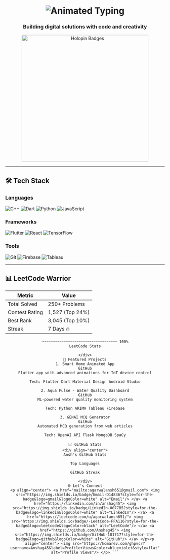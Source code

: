 <h1 align="center">
  <img src="https://readme-typing-svg.demolab.com?font=Fira+Code&weight=600&size=28&duration=3000&pause=500&color=20C20E&center=true&vCenter=true&width=500&lines=Hi+%F0%9F%91%8B%2C+I'm+Ansh+Agarwal;Flutter+Developer;ML+Enthusiast;DSA+Solver" alt="Animated Typing" />
</h1>

<h3 align="center">Building digital solutions with code and creativity</h3>

<p align="center">
  <a href="https://holopin.io/@anshag45">
    <img src="https://holopin.me/anshag45" alt="Holopin Badges" width="400"/>
  </a>
</p>

---

## 🛠️ Tech Stack

### Languages
![C++](https://img.shields.io/badge/-C++-00599C?logo=c%2B%2B&logoColor=white)
![Dart](https://img.shields.io/badge/-Dart-0175C2?logo=dart&logoColor=white)
![Python](https://img.shields.io/badge/-Python-3776AB?logo=python&logoColor=white)
![JavaScript](https://img.shields.io/badge/-JavaScript-F7DF1E?logo=javascript&logoColor=black)

### Frameworks
![Flutter](https://img.shields.io/badge/-Flutter-02569B?logo=flutter&logoColor=white)
![React](https://img.shields.io/badge/-React-61DAFB?logo=react&logoColor=black)
![TensorFlow](https://img.shields.io/badge/-TensorFlow-FF6F00?logo=tensorflow&logoColor=white)

### Tools
![Git](https://img.shields.io/badge/-Git-F05032?logo=git&logoColor=white)
![Firebase](https://img.shields.io/badge/-Firebase-FFCA28?logo=firebase&logoColor=black)
![Tableau](https://img.shields.io/badge/-Tableau-E97627?logo=tableau&logoColor=white)

---

## 📊 LeetCode Warrior

<div align="center">

| **Metric**       | **Value**                |
|------------------|--------------------------|
| Total Solved     | 250+ Problems           |
| Contest Rating   | 1,527 (Top 24%)         |
| Best Rank        | 3,045 (Top 10%)         |
| Streak           | 7 Days 🔥               |

```text
〰️〰️〰️〰️〰️〰️〰️〰️〰️〰️〰️〰️〰️〰️〰️〰️〰️〰️〰️〰️ 100%
LeetCode Stats

</div>
🚀 Featured Projects
1. Smart Home Animated App
GitHub
Flutter app with advanced animations for IoT device control

Tech: Flutter Dart Material Design Android Studio

2. Aqua Pulse - Water Quality Dashboard
GitHub
ML-powered water quality monitoring system

Tech: Python ARIMA Tableau Firebase

3. GENAI MCQ Generator
GitHub
Automated MCQ generation from web articles

Tech: OpenAI API Flask MongoDB SpaCy

📈 GitHub Stats
<div align="center">
Ansh's GitHub Stats

Top Languages

GitHub Streak

</div>
🌐 Let's Connect
<p align="center"> <a href="mailto:agarwalansh651@gmail.com"> <img src="https://img.shields.io/badge/Gmail-D14836?style=for-the-badge&logo=gmail&logoColor=white" alt="Email"/> </a> <a href="https://linkedin.com/in/anshag45"> <img src="https://img.shields.io/badge/LinkedIn-0077B5?style=for-the-badge&logo=linkedin&logoColor=white" alt="LinkedIn"/> </a> <a href="https://leetcode.com/u/agarwalansh651/"> <img src="https://img.shields.io/badge/-LeetCode-FFA116?style=for-the-badge&logo=leetcode&logoColor=black" alt="LeetCode"/> </a> <a href="https://github.com/Anshag45"> <img src="https://img.shields.io/badge/GitHub-181717?style=for-the-badge&logo=github&logoColor=white" alt="GitHub"/> </a> </p><p align="center"> <img src="https://komarev.com/ghpvc/?username=Anshag45&label=Profile+Views&color=blueviolet&style=flat" alt="Profile Views"/> </p> ```
